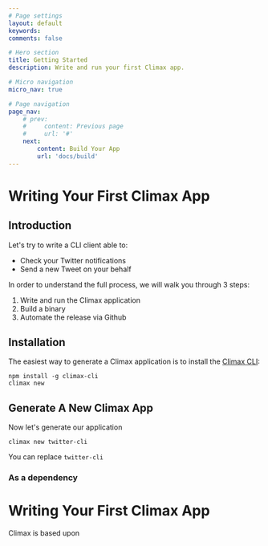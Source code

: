 ```yaml
---
# Page settings
layout: default
keywords:
comments: false

# Hero section
title: Getting Started
description: Write and run your first Climax app.

# Micro navigation
micro_nav: true

# Page navigation
page_nav:
    # prev:
    #     content: Previous page
    #     url: '#'
    next:
        content: Build Your App
        url: 'docs/build'
---
```


# Writing Your First Climax App

## Introduction

Let's try to write a CLI client able to:
- Check your Twitter notifications
- Send a new Tweet on your behalf

In order to understand the full process, we will walk you through 3 steps:
1. Write and run the Climax application
2. Build a binary
3. Automate the release via Github

## Installation

The easiest way to generate a Climax application is to install the [Climax CLI](https://github.com/climaxjs/climax-cli):

```
npm install -g climax-cli
climax new
```

## Generate A New Climax App

Now let's generate our application

```
climax new twitter-cli
```

You can replace `twitter-cli`

### As a dependency

# Writing Your First Climax App

Climax is based upon
